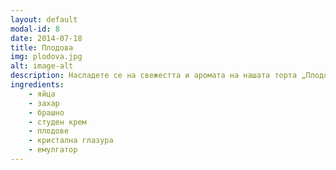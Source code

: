 ```yaml
---
layout: default
modal-id: 8
date: 2014-07-18
title: Плодова
img: plodova.jpg
alt: image-alt
description: Насладете се на свежестта и аромата на нашата торта „Плодова“! Тази нежна наслада комбинира слоеве от пухкаво тесто с лек и студен крем. Всеки слой е изискано допълнен с разнообразие от свежи плодове, които придават естествена сладост и цвят. Завършена с кристална глазура, която придава фин блясък и подчертава всеки плод, тази торта е истинско удоволствие за окото и небцето. Перфектна за всеки сезон, „Плодова“ е вашият билет към сладка и свежа наслада!
ingredients:
    - яйца
    - захар
    - брашно
    - студен крем
    - плодове
    - кристална глазура
    - емулгатор
---
```

